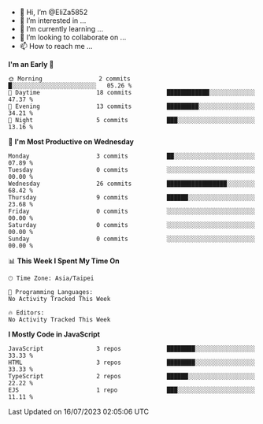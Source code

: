 - 👋 Hi, I’m @EliZa5852
- 👀 I’m interested in ...
- 🌱 I’m currently learning ...
- 💞️ I’m looking to collaborate on ...
- 📫 How to reach me ...

<!--START_SECTION:waka-->
**I'm an Early 🐤** 

```text
🌞 Morning                2 commits           █░░░░░░░░░░░░░░░░░░░░░░░░   05.26 % 
🌆 Daytime                18 commits          ████████████░░░░░░░░░░░░░   47.37 % 
🌃 Evening                13 commits          █████████░░░░░░░░░░░░░░░░   34.21 % 
🌙 Night                  5 commits           ███░░░░░░░░░░░░░░░░░░░░░░   13.16 % 
```
📅 **I'm Most Productive on Wednesday** 

```text
Monday                   3 commits           ██░░░░░░░░░░░░░░░░░░░░░░░   07.89 % 
Tuesday                  0 commits           ░░░░░░░░░░░░░░░░░░░░░░░░░   00.00 % 
Wednesday                26 commits          █████████████████░░░░░░░░   68.42 % 
Thursday                 9 commits           ██████░░░░░░░░░░░░░░░░░░░   23.68 % 
Friday                   0 commits           ░░░░░░░░░░░░░░░░░░░░░░░░░   00.00 % 
Saturday                 0 commits           ░░░░░░░░░░░░░░░░░░░░░░░░░   00.00 % 
Sunday                   0 commits           ░░░░░░░░░░░░░░░░░░░░░░░░░   00.00 % 
```


📊 **This Week I Spent My Time On** 

```text
🕑︎ Time Zone: Asia/Taipei

💬 Programming Languages: 
No Activity Tracked This Week

🔥 Editors: 
No Activity Tracked This Week
```

**I Mostly Code in JavaScript** 

```text
JavaScript               3 repos             ████████░░░░░░░░░░░░░░░░░   33.33 % 
HTML                     3 repos             ████████░░░░░░░░░░░░░░░░░   33.33 % 
TypeScript               2 repos             ██████░░░░░░░░░░░░░░░░░░░   22.22 % 
EJS                      1 repo              ███░░░░░░░░░░░░░░░░░░░░░░   11.11 % 
```




 Last Updated on 16/07/2023 02:05:06 UTC
<!--END_SECTION:waka-->
